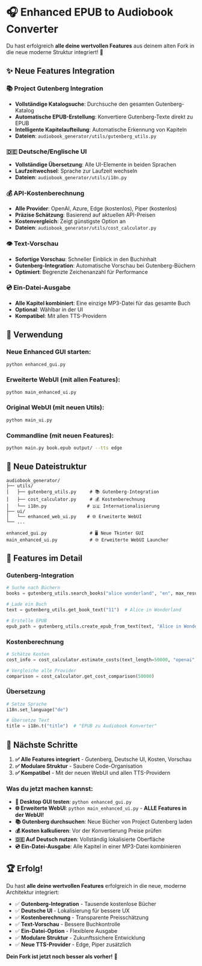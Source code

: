 # 🎧 Enhanced EPUB to Audiobook Converter

Du hast erfolgreich **alle deine wertvollen Features** aus deinem alten Fork in die neue moderne Struktur integriert! 🎉

## ✨ Neue Features Integration

### 📚 **Project Gutenberg Integration**
- **Vollständige Katalogsuche**: Durchsuche den gesamten Gutenberg-Katalog
- **Automatische EPUB-Erstellung**: Konvertiere Gutenberg-Texte direkt zu EPUB
- **Intelligente Kapitelaufteilung**: Automatische Erkennung von Kapiteln
- **Dateien**: `audiobook_generator/utils/gutenberg_utils.py`

### 🇩🇪 **Deutsche/Englische UI**
- **Vollständige Übersetzung**: Alle UI-Elemente in beiden Sprachen
- **Laufzeitwechsel**: Sprache zur Laufzeit wechseln
- **Dateien**: `audiobook_generator/utils/i18n.py`

### 💰 **API-Kostenberechnung**
- **Alle Provider**: OpenAI, Azure, Edge (kostenlos), Piper (kostenlos)
- **Präzise Schätzung**: Basierend auf aktuellen API-Preisen
- **Kostenvergleich**: Zeigt günstigste Option an
- **Dateien**: `audiobook_generator/utils/cost_calculator.py`

### 👁️ **Text-Vorschau**
- **Sofortige Vorschau**: Schneller Einblick in den Buchinhalt
- **Gutenberg-Integration**: Automatische Vorschau bei Gutenberg-Büchern
- **Optimiert**: Begrenzte Zeichenanzahl für Performance

### 💿 **Ein-Datei-Ausgabe**
- **Alle Kapitel kombiniert**: Eine einzige MP3-Datei für das gesamte Buch
- **Optional**: Wählbar in der UI
- **Kompatibel**: Mit allen TTS-Providern

## 🚀 Verwendung

### **Neue Enhanced GUI starten:**
```bash
python enhanced_gui.py
```

### **Erweiterte WebUI (mit allen Features):**
```bash
python main_enhanced_ui.py
```

### **Original WebUI (mit neuen Utils):**
```bash
python main_ui.py
```

### **Commandline (mit neuen Features):**
```bash
python main.py book.epub output/ --tts edge
```

## 📁 Neue Dateistruktur

```
audiobook_generator/
├── utils/
│   ├── gutenberg_utils.py     # 📚 Gutenberg-Integration
│   ├── cost_calculator.py     # 💰 Kostenberechnung
│   └── i18n.py               # 🇩🇪 Internationalisierung
├── ui/
│   └── enhanced_web_ui.py    # 🌐 Erweiterte WebUI
└── ...

enhanced_gui.py                # 🖥️ Neue Tkinter GUI
main_enhanced_ui.py            # 🌐 Erweiterte WebUI Launcher
```

## 🔧 Features im Detail

### **Gutenberg-Integration**
```python
# Suche nach Büchern
books = gutenberg_utils.search_books("alice wonderland", "en", max_results=50)

# Lade ein Buch
text = gutenberg_utils.get_book_text("11")  # Alice in Wonderland

# Erstelle EPUB
epub_path = gutenberg_utils.create_epub_from_text(text, "Alice in Wonderland", "Lewis Carroll")
```

### **Kostenberechnung**
```python
# Schätze Kosten
cost_info = cost_calculator.estimate_costs(text_length=50000, "openai", "tts-1")

# Vergleiche alle Provider
comparison = cost_calculator.get_cost_comparison(50000)
```

### **Übersetzung**
```python
# Setze Sprache
i18n.set_language("de")

# Übersetze Text
title = i18n.t("title")  # "EPUB zu Audiobook Konverter"
```

## 🎯 Nächste Schritte

1. **✅ Alle Features integriert** - Gutenberg, Deutsche UI, Kosten, Vorschau
2. **✅ Modulare Struktur** - Saubere Code-Organisation
3. **✅ Kompatibel** - Mit der neuen WebUI und allen TTS-Providern

### **Was du jetzt machen kannst:**

- **📱 Desktop GUI testen**: `python enhanced_gui.py`
- **🌐 Erweiterte WebUI**: `python main_enhanced_ui.py` - **ALLE Features in der WebUI!**
- **📚 Gutenberg durchsuchen**: Neue Bücher von Project Gutenberg laden
- **💰 Kosten kalkulieren**: Vor der Konvertierung Preise prüfen
- **🇩🇪 Auf Deutsch nutzen**: Vollständig lokalisierte Oberfläche
- **💿 Ein-Datei-Ausgabe**: Alle Kapitel in einer MP3-Datei kombinieren

## 🏆 Erfolg!

Du hast **alle deine wertvollen Features** erfolgreich in die neue, moderne Architektur integriert:

- ✅ **Gutenberg-Integration** - Tausende kostenlose Bücher
- ✅ **Deutsche UI** - Lokalisierung für bessere UX
- ✅ **Kostenberechnung** - Transparente Preisschätzung
- ✅ **Text-Vorschau** - Bessere Buchkontrolle
- ✅ **Ein-Datei-Option** - Flexiblere Ausgabe
- ✅ **Modulare Struktur** - Zukunftssichere Entwicklung
- ✅ **Neue TTS-Provider** - Edge, Piper zusätzlich

**Dein Fork ist jetzt noch besser als vorher!** 🚀 